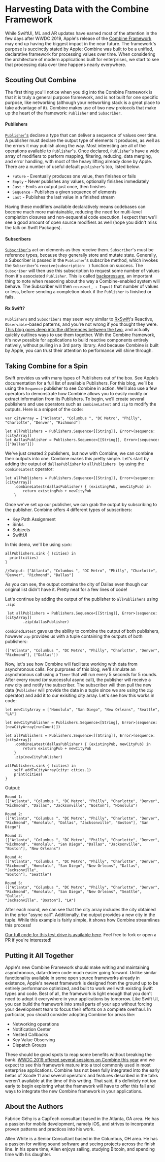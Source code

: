 
# Harvesting Data with the Combine Framework

While SwiftUI, ML and AR updates have earned most of the attention in the few days after WWDC 2019, Apple's release of the [Combine Framework](https://developer.apple.com/documentation/combine) may end up having the biggest impact in the near future. The framework's purpose is succinctly stated by Apple: Combine was built to be a unified, declarative framework for processing values over time. When considering the architecture of modern applications built for enterprises, we start to see that processing data over time happens nearly everywhere.

## Scouting Out Combine

The first thing you'll notice when you dig into the Combine Framework is that it is truly a general purpose framework, and is not built for one specific purpose, like networking (although your networking stack is a great place to take advantage of it). Combine makes use of two new protocols that make up the heart of the framework: `Publisher` and `Subscriber`.

#### Publishers

[`Publisher`'s](https://developer.apple.com/documentation/combine/publisher) declare a type that can deliver a sequence of values over time. A publisher must declare the output type of elements it produces, as well as the errors it may publish along the way. Most interesting are all of the operations available to `Publisher`'s. Once declared, `Publisher`'s have a wide array of modifiers to perform mapping, filtering, reducing, data merging, and error handling, with most of the heavy lifting already done by Apple. There are a number of useful default `publisher`'s too, listed below.

  * `Future` - Eventually produces one value, then finishes or fails
  * `Empty` - Never publishes any values, optionally finishes immediately
  * `Just` - Emits an output just once, then finishes
  * `Sequence` - Publishes a given sequence of elements
  * `Last` - Publishes the last value in a finished stream

Having these modifiers available declaratively means codebases can become much more maintainable, reducing the need for multi-level completion closures and non-sequential code execution. I expect that we'll see a good amount of open source modifiers as well (hope you didn't miss the talk on Swift Packages).

#### Subscribers

[`Subscriber`'s](https://developer.apple.com/documentation/combine/subscriber) act on elements as they receive them. `Subscriber`'s must be reference types, because they generally store and mutate state. Generally, a Subscriber is passed in the `Publisher`'s subscribe method, which invokes the `Subscriber`'s `receive(subscription: )` function on success. The `Subscriber` will then use this subscription to request some number of values from it's associated `Publisher`. This is called [backpressure](https://medium.com/@jayphelps/backpressure-explained-the-flow-of-data-through-software-2350b3e77ce7), an important thing to note when reasoning about the way a Combine-enabled system will behave. The Subscriber will then `receive(_ : Input)` that number of values or less, before sending a completion block if the `Publisher` is finished or fails.

#### Rx Swift?

`Publishers` and `Subscribers` may seem very similar to [RxSwift](https://github.com/ReactiveX/RxSwift)'s Reactive, `Observable`-based patterns, and you're not wrong if you thought they were. [This blog goes deep into the differences between the two](https://medium.com/q42-engineering/swift-combine-framework-a082b1e23f2a), and actually quickly outlines ways to use them together. With the Combine framework, it's now possible for applications to build reactive components entirely natively, without pulling in a 3rd party library. And because Combine is built by Apple, you can trust their attention to performance will shine through.

## Taking Combine for a Spin

Swift provides us with many types of Publishers out of the box. See Apple’s documentation for a full list of available Publishers. For this blog, we’ll be using the ```Sequence``` publisher to see Combine in action. We’ll also use a few operators to demonstrate how Combine allows you to easily modify or extract information from its Publishers. To begin, we’ll create several publishers and use operators such as ```combineLatest``` and ```zip``` to modify the outputs. Here is a snippet of the code:

```
var cityArray = ["Atlanta", "Columbus ", "DC Metro", "Philly", "Charlotte", "Denver", "Richmond"]

let allPublishers = Publishers.Sequence<[[String]], Error>(sequence: [cityArray])
let dallasPublisher = Publishers.Sequence<[[String]], Error>(sequence: [["Dallas"]])
```

We've just created 2 publishers, but now with Combine, we can combine their outputs into one. Combine makes this pretty simple. Let's start by adding the output of ```dallasPublisher``` to ```allPublishers ``` by using the ```combineLatest``` operator:

```
let allPublishers = Publishers.Sequence<[[String]], Error>(sequence: [cityArray])
    .combineLatest(dallasPublisher) { (existingPub, newCityPub) in
        return existingPub + newCityPub
    } 
```
Once we've set up our publisher, we can grab the output by subscribing to the publisher. Combine offers 4 different types of subscribers:  

  * Key Path Assignment  
  * Sinks  
  * Subjects  
  * SwiftUI  

In this demo, we'll be using ```sink```:  

```
allPublishers.sink { (cities) in  
  print(cities)
}

//Output: ["Atlanta", "Columbus ", "DC Metro", "Philly", "Charlotte", "Denver", "Richmond", "Dallas"]
```

As you can see, the output contains the city of Dallas even though our original list didn't have it. Pretty neat for a few lines of code!

Let's continue by adding the output of the publisher to ```allPublishers``` using ```.zip```:

```
 let allPublishers = Publishers.Sequence<[[String]], Error>(sequence: [cityArray])
    	.zip(dallasPublisher)

```
```combinedLatest``` gave us the ability to combine the output of both publishers, however ```zip``` provides us with a tuple containing the outputs of both publishers:

```
(["Atlanta", "Columbus ", "DC Metro", "Philly", "Charlotte", "Denver", "Richmond"], ["Dallas"])

```

Now, let's see how Combine will facilitate working with data from asynchronous calls. For purproses of this blog, we'll simulate an asynchronous call using a ```Timer``` that will run every 5 seconds for 5 rounds. After every round (or successful async call), the publisher will receive a new city and notify the subscriber. The subscriber will then pull the new data (```Publisher``` will provide the data in a tuple since we are using the ```zip``` operator) and add it to our exisiting city array. Let's see how this works in code:

```
let newCityArray = ["Honolulu", "San Diego", "New Orleans", "Seattle", "LA"]

let newCityPublisher = Publishers.Sequence<[String], Error>(sequence: [newCityArray[runCount]])
        
let allPublishers = Publishers.Sequence<[[String]], Error>(sequence: [cityArray])
    .combineLatest(dallasPublisher) { (existingPub, newCityPub) in
        return existingPub + newCityPub
    }
    .zip(newCityPublisher)
    
allPublishers.sink { (cities) in
    self.addToCityArray(city: cities.1)
    print(cities)
}
```

Output:  

```  
Round 1:  
(["Atlanta", "Columbus ", "DC Metro", "Philly", "Charlotte", "Denver", 
"Richmond", "Dallas", "Jacksonville", "Boston"], "Honolulu")

Round 2:  
(["Atlanta", "Columbus ", "DC Metro", "Philly", "Charlotte", "Denver", 
"Richmond", "Honolulu", "Dallas", "Jacksonville", "Boston"], "San Diego")

Round 3:  
(["Atlanta", "Columbus ", "DC Metro", "Philly", "Charlotte", "Denver", 
"Richmond", "Honolulu", "San Diego", "Dallas", "Jacksonville", "Boston"], "New Orleans")

Round 4:  
(["Atlanta", "Columbus ", "DC Metro", "Philly", "Charlotte", "Denver",
"Richmond", "Honolulu", "San Diego", "New Orleans", "Dallas", "Jacksonville", 
"Boston"], "Seattle")

Round 5:  
(["Atlanta", "Columbus ", "DC Metro", "Philly", "Charlotte", "Denver",
"Richmond", "Honolulu", "San Diego", "New Orleans", "Seattle", "Dallas", 
"Jacksonville", "Boston"], "LA")
```

After each round, we can see that the city array includes the city obtained in the prior "async call". Additionally, the output provides a new city in the tuple. While this example is fairly simple, it shows how Combine streamlines this process!

[Our full code for this test drive is available here](https://github.com/fgehy/Combine-iOS-Blogfest). Feel free to fork or open a PR if you're interested!

## Putting it All Together

Apple's new Combine Framework should make writing and maintaining asynchronous, data-driven code much easier going forward. Unlike similar functionality available in some open source frameworks already in existence, Apple's newest framework is designed from the ground up to be entirely performance optimized, and built to work well with existing Swift types and code. Best of all, the framework is light enough that you don't need to adopt it everywhere in your applications by tomorrow. Like Swift UI, you can build the framework into small parts of your app without forcing your development team to focus their efforts on a complete overhaul. In particular, you should consider adopting Combine for areas like: 

  * Networking operations
  * Notification Center
  * Nested Callbacks
  * Key Value Observing
  * Dispatch Groups

These should be good spots to reap some benefits without breaking the bank. [WWDC 2019 offered several sessions on Combine this year](https://developer.apple.com/videos/wwdc2019/?q=combine) and we expect to see this framework mature into a tool commonly used in most enterprise applications. Combine has not been fully integrated into the early betas of Xcode 11 and several operators and features described in the talks weren't available at the time of this writing. That said, it's definitely not too early to begin exploring what the framework will have to offer this fall and ways to integrate the new Combine framework in your applications.

## About the Authors

Fabrice Géhy is a CapTech consultant based in the Atlanta, GA area. He has a passion for mobile development, namely iOS, and strives to incorporate proven patterns and practices into his work.

Allen White is a Senior Consultant based in the Columbus, OH area. He has a passion for writing sound software and seeing projects across the finish line. In his spare time, Allen enjoys sailing, studying Bitcoin, and spending time with his daughter.




